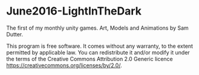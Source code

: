 # June2016-LightInTheDark
The first of my monthly unity games. Art, Models and Animations by Sam Dutter.

 This program is free software. It comes without any warranty, to the extent permitted by applicable law. You can redistribute it and/or modify it under the terms of the Creative Commons Attribution 2.0 Generic licence https://creativecommons.org/licenses/by/2.0/. 
 
